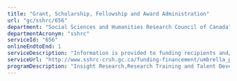 ```yaml
---
title: "Grant, Scholarship, Fellowship and Award Administration"
url: "gc/sshrc/656"
department: "Social Sciences and Humanities Research Council of Canada"
departmentAcronym: "sshrc"
serviceId: "656"
onlineEndtoEnd: 1
serviceDescription: "Information is provided to funding recipients and/or administering institutions regarding financial payments and transfers, notification of changes to funding status, information on financial monitoring, and other post-award administration activities. Information is also provided to administering institutions regarding decisions on the status of surplus funding. Responses are provided to inquiries from funding recipients for information, guidance and advice related to grants, scholarship and fellowship administration, including information on financial reporting requirements, changes to the funding status of recipients and requirements related to financial monitoring activities. Financial information from successful applicants is received, either directly from the successful applicants or from SSHRC's research funding programs. Responses to requests for changes to the status of funding (i.e. requests for extensions, early terminations or leave of/from funding tenure) are also provided, and related processes are undertaken to respond to these requests, as needed. Responses are provided to enquiries from funding recipients regarding regulations on the use of grant funds, including information, guidance and advice related to the appropriate use of funds."
serviceUrl: "http://www.sshrc-crsh.gc.ca/funding-financement/umbrella_programs-programme_cadre/talent-eng.aspx,http://www.sshrc-crsh.gc.ca/funding-financement/umbrella_programs-programme_cadre/insight-savoir-eng.aspx,http://www.sshrc-crsh.gc.ca/funding-financement/umbrella_programs-programme_cadre/connection-connexion-eng.aspx,http://www.rsf-fsr.gc.ca/home-accueil-eng.aspx,http://www.sshrc-crsh.gc.ca/funding-financement/nfrf-fnfr/index-eng.aspx"
programDescription: "Insight Research,Research Training and Talent Development,Research Partnerships,New Frontiers in Research Fund,Research Support Fund"
---
```

